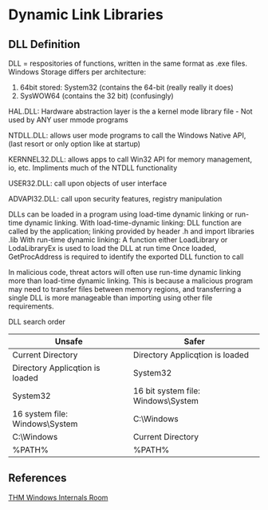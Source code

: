 # Dynamic Link Libraries

## DLL Definition

DLL = respositories of functions, written in the same format as .exe files.  Windows Storage differs per architecture:
1. 64bit stored: System32 (contains the 64-bit (really really it does)
2. SysWOW64 (contains the 32 bit) (confusingly)


HAL.DLL: Hardware abstraction layer is the a kernel mode library file 
	- Not used by ANY user mmode programs

NTDLL.DLL: allows user mode programs to call the Windows Native API, (last resort or only option like at startup)

KERNNEL32.DLL: allows apps to call Win32 API for memory management, io, etc. Impliments much of the NTDLL functionality

USER32.DLL: call upon objects of user interface

ADVAPI32.DLL: call upon security features, registry manipulation



DLLs can be loaded in a program using load-time dynamic linking or run-time dynamic linking.
With load-time-dynamic linking:
	DLL function are called by the application; linking provided by header .h and import libraries .lib
With run-time dynamic linking:
	A function either LoadLibrary or LodaLibraryEx is used to load the DLL at run time
	Once loaded, GetProcAddress is required to identify the exported DLL function to call

In malicious code, threat actors will often use run-time dynamic linking more than load-time dynamic linking. This is because a malicious program may need to transfer files between memory regions, and transferring a single DLL is more manageable than importing using other file requirements.

DLL search order

Unsafe | Safer
--- | ---
Current Directory | Directory Applicqtion is loaded 
Directory Applicqtion is loaded | System32
System32 | 16 bit system file: Windows\System 
16 system file: Windows\System | C:\Windows
C:\Windows | Current Directory
%PATH% | %PATH%



## References

[THM Windows Internals Room](https://tryhackme.com/room/windowsinternals)